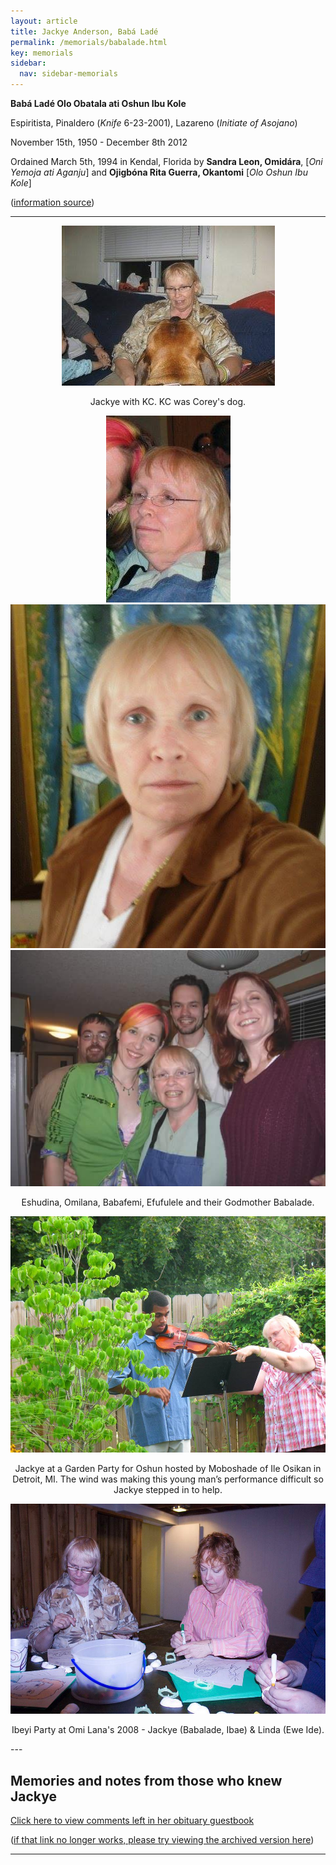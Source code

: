 ```yaml
---
layout: article
title: Jackye Anderson, Babá Ladé
permalink: /memorials/babalade.html
key: memorials
sidebar:
  nav: sidebar-memorials
---
```


**Babá Ladé Olo Obatala ati Oshun Ibu Kole**

Espiritista, Pinaldero (_Knife_ 6-23-2001), Lazareno (_Initiate of Asojano_)

November 15th, 1950 - December 8th 2012

Ordained March 5th, 1994 in Kendal, Florida by **Sandra Leon, Omidára**, [_Oni Yemoja ati Aganju_] and **Ojigbóna Rita Guerra, Okantomi** [_Olo Oshun Ibu Kole_]

([information source](https://www.facebook.com/groups/orishacommunityofmichigan/permalink/318451388750707))

---

<div class="swiper my-3 swiper-demo swiper-demo--image swiper-demo--3">
  <div class="swiper__wrapper">
<div class="swiper__slide"><center><img class="image image--md" src="babalade/46794915_2100276086938460_4183699206055133184_n.jpg"/><p>Jackye with KC. KC was Corey's dog.</p></center></div>

<div class="swiper__slide"><center><img class="image image--md" src="babalade/46929621_2100276063605129_3164011491095478272_n.jpg"/></center></div>

<div class="swiper__slide"><center><img class="image image--md" src="babalade/47041350_2100276100271792_3987977413232427008_n.jpg"/></center></div>
<div class="swiper__slide"><center><img class="image image--md" src="babalade/46762892_2100276206938448_5657366287051915264_n.jpg"/><p>Eshudina, Omilana, Babafemi, Efufulele and their Godmother Babalade.</p></center></div>

<div class="swiper__slide"><center><img class="image image--md" src="babalade/46759393_2100278066938262_8374105025017806848_n.jpg"/><p>Jackye at a Garden Party for Oshun hosted by Moboshade of Ile Osikan in Detroit, MI. The wind was making this young man’s performance difficult so Jackye stepped in to help.</p></center></div>

<div class="swiper__slide"><center><img class="image image--md" src="babalade/46908915_2100284653604270_3919923304239988736_n.jpg"/><p>Ibeyi Party at Omi Lana's 2008 - Jackye (Babalade, Ibae) & Linda (Ewe Ide).</p></center></div>
  </div>
  <div class="swiper__button swiper__button--prev fas fa-chevron-left"></div>
  <div class="swiper__button swiper__button--next fas fa-chevron-right"></div>
</div>
---

## Memories and notes from those who knew Jackye



[Click here to view comments left in her obituary guestbook](https://www.vickfuneralhome.com/obituary/1867063)

([if that link no longer works, please try viewing the archived version here](https://web.archive.org/web/20220125011408/https://www.vickfuneralhome.com/obituary/1867063))


---


<script>
  {%- include scripts/lib/swiper.js -%}
  var SOURCES = window.TEXT_VARIABLES.sources;
  window.Lazyload.js(SOURCES.jquery, function() {
    $('.swiper-demo--0').swiper();
    $('.swiper-demo--1').swiper();
    $('.swiper-demo--2').swiper();
    $('.swiper-demo--3').swiper();
    $('.swiper-demo--4').swiper({ animation: false });
  });
</script>
